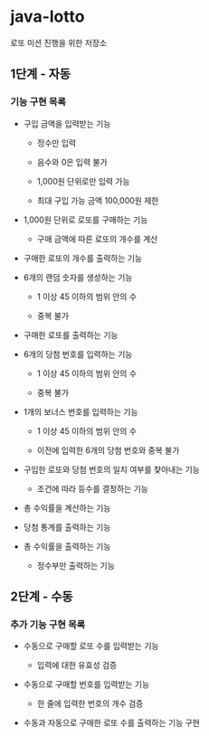 # java-lotto

로또 미션 진행을 위한 저장소

## 1단계 - 자동

### 기능 구현 목록

- 구입 금액을 입력받는 기능

  - 정수만 입력

  - 음수와 0은 입력 불가

  - 1,000원 단위로만 입력 가능

  - 최대 구입 가능 금액 100,000원 제한

- 1,000원 단위로 로또를 구매하는 기능

  - 구매 금액에 따른 로또의 개수를 계산

- 구매한 로또의 개수를 출력하는 기능

- 6개의 랜덤 숫자를 생성하는 기능

  - 1 이상 45 이하의 범위 안의 수

  - 중복 불가

- 구매한 로또를 출력하는 기능

- 6개의 당첨 번호를 입력하는 기능

  - 1 이상 45 이하의 범위 안의 수

  - 중복 불가

- 1개의 보너스 번호를 입력하는 기능

  - 1 이상 45 이하의 범위 안의 수

  - 이전에 입력한 6개의 당첨 번호와 중복 불가

- 구입한 로또와 당첨 번호의 일치 여부를 찾아내는 기능

  - 조건에 따라 등수를 결정하는 기능

- 총 수익률을 계산하는 기능

- 당첨 통계를 출력하는 기능

- 총 수익률을 출력하는 기능

  - 정수부만 출력하는 기능

## 2단계 - 수동

### 추가 기능 구현 목록

- 수동으로 구매할 로또 수를 입력받는 기능

  - 입력에 대한 유효성 검증

- 수동으로 구매할 번호를 입력받는 기능

  - 한 줄에 입력한 번호의 개수 검증

- 수동과 자동으로 구매한 로또 수를 출력하는 기능 구현
